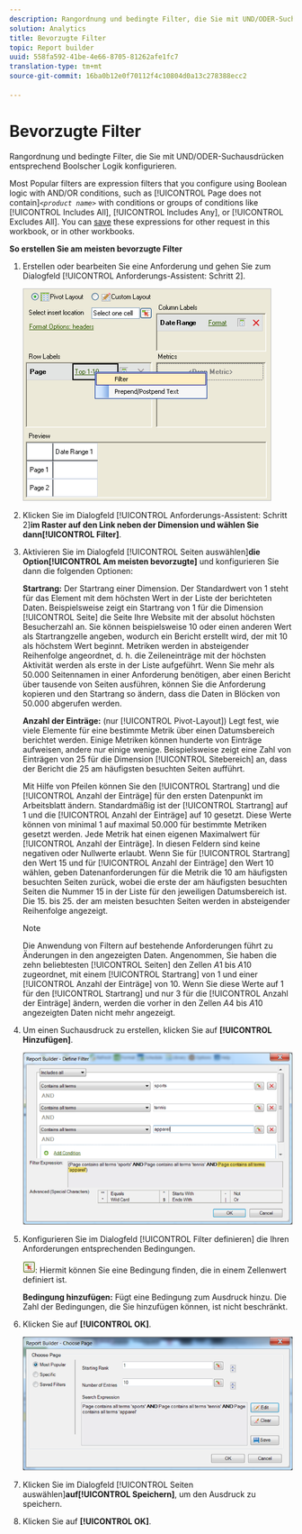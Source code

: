 ```yaml
---
description: Rangordnung und bedingte Filter, die Sie mit UND/ODER-Suchausdrücken entsprechend Boolscher Logik konfigurieren.
solution: Analytics
title: Bevorzugte Filter
topic: Report builder
uuid: 558fa592-41be-4e66-8705-81262afe1fc7
translation-type: tm+mt
source-git-commit: 16ba0b12e0f70112f4c10804d0a13c278388ecc2

---
```



# Bevorzugte Filter

Rangordnung und bedingte Filter, die Sie mit UND/ODER-Suchausdrücken entsprechend Boolscher Logik konfigurieren.

Most Popular filters are expression filters that you configure using Boolean logic with AND/OR conditions, such as [!UICONTROL Page does not contain]*`<product name>`* with conditions or groups of conditions like [!UICONTROL Includes All], [!UICONTROL Includes Any], or [!UICONTROL Excludes All]. You can [save](/help/analyze/report-builder/layout/c-filter-dimensions/saved-filters.md) these expressions for other request in this workbook, or in other workbooks.

**So erstellen Sie am meisten bevorzugte Filter**

1. Erstellen oder bearbeiten Sie eine Anforderung und gehen Sie zum Dialogfeld [!UICONTROL Anforderungs-Assistent: Schritt 2].

   ![Schritt-Info](assets/dimension_filter.png)

1. Klicken Sie im Dialogfeld [!UICONTROL Anforderungs-Assistent: Schritt 2]**im Raster auf den Link neben der Dimension und wählen Sie dann[!UICONTROL Filter]**.
1. Aktivieren Sie im Dialogfeld [!UICONTROL Seiten auswählen]**die Option[!UICONTROL Am meisten bevorzugte]** und konfigurieren Sie dann die folgenden Optionen:

   **Startrang:** Der Startrang einer Dimension. Der Standardwert von 1 steht für das Element mit dem höchsten Wert in der Liste der berichteten Daten. Beispielsweise zeigt ein Startrang von 1 für die Dimension [!UICONTROL Seite] die Seite Ihre Website mit der absolut höchsten Besucherzahl an. Sie können beispielsweise 10 oder einen anderen Wert als Startrangzelle angeben, wodurch ein Bericht erstellt wird, der mit 10 als höchstem Wert beginnt. Metriken werden in absteigender Reihenfolge angeordnet, d. h. die Zeileneinträge mit der höchsten Aktivität werden als erste in der Liste aufgeführt. Wenn Sie mehr als 50.000 Seitennamen in einer Anforderung benötigen, aber einen Bericht über tausende von Seiten ausführen, können Sie die Anforderung kopieren und den Startrang so ändern, dass die Daten in Blöcken von 50.000 abgerufen werden.

   **Anzahl der Einträge:** (nur [!UICONTROL Pivot-Layout]) Legt fest, wie viele Elemente für eine bestimmte Metrik über einen Datumsbereich berichtet werden. Einige Metriken können hunderte von Einträge aufweisen, andere nur einige wenige. Beispielsweise zeigt eine Zahl von Einträgen von 25 für die Dimension [!UICONTROL Sitebereich] an, dass der Bericht die 25 am häufigsten besuchten Seiten aufführt.

   Mit Hilfe von Pfeilen können Sie den [!UICONTROL Startrang] und die [!UICONTROL Anzahl der Einträge] für den ersten Datenpunkt im Arbeitsblatt ändern. Standardmäßig ist der [!UICONTROL Startrang] auf 1 und die [!UICONTROL Anzahl der Einträge] auf 10 gesetzt. Diese Werte können von minimal 1 auf maximal 50.000 für bestimmte Metriken gesetzt werden. Jede Metrik hat einen eigenen Maximalwert für [!UICONTROL Anzahl der Einträge]. In diesen Feldern sind keine negativen oder Nullwerte erlaubt. Wenn Sie für [!UICONTROL Startrang] den Wert 15 und für [!UICONTROL Anzahl der Einträge] den Wert 10 wählen, geben Datenanforderungen für die Metrik die 10 am häufigsten besuchten Seiten zurück, wobei die erste der am häufigsten besuchten Seiten die Nummer 15 in der Liste für den jeweiligen Datumsbereich ist. Die 15. bis 25. der am meisten besuchten Seiten werden in absteigender Reihenfolge angezeigt.

   >[!NOTE]
   >
   >Die Anwendung von Filtern auf bestehende Anforderungen führt zu Änderungen in den angezeigten Daten. Angenommen, Sie haben die zehn beliebtesten [!UICONTROL Seiten] den Zellen $A$1 bis $A$10 zugeordnet, mit einem [!UICONTROL Startrang] von 1 und einer [!UICONTROL Anzahl der Einträge] von 10. Wenn Sie diese Werte auf 1 für den [!UICONTROL Startrang] und nur 3 für die [!UICONTROL Anzahl der Einträge] ändern, werden die vorher in den Zellen $A$4 bis $A$10 angezeigten Daten nicht mehr angezeigt.

1. Um einen Suchausdruck zu erstellen, klicken Sie auf **[!UICONTROL Hinzufügen]**.

   ![Schritt-Info](assets/expressions_define_filter.png)

1. Konfigurieren Sie im Dialogfeld [!UICONTROL Filter definieren] die Ihren Anforderungen entsprechenden Bedingungen.

   ![select_cell_icon.png](assets/select_cell_icon.png): Hiermit können Sie eine Bedingung finden, die in einem Zellenwert definiert ist.

   **Bedingung hinzufügen:** Fügt eine Bedingung zum Ausdruck hinzu. Die Zahl der Bedingungen, die Sie hinzufügen können, ist nicht beschränkt.

1. Klicken Sie auf **[!UICONTROL OK]**.

   ![Schritt-Info](assets/choose_page_02.png)

1. Klicken Sie im Dialogfeld [!UICONTROL Seiten auswählen]**auf[!UICONTROL Speichern]**, um den Ausdruck zu speichern.
1. Klicken Sie auf **[!UICONTROL OK]**.
